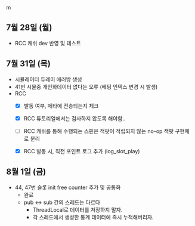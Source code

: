 m
## 7월 28일 (월)

- RCC 캐쉬 dev 반영 및 테스트

## 7월 31일 (목) 

- 시뮬레이터 두레이 에러방 생성
- 41번 시뮬중 개인화데이터 없다는 오류 (베팅 인덱스 변경 시 발생)
- RCC 
	- [x] 발동 여부, 메타에 전송되는지 체크
	- [x]  RCC 튜토리얼에서는 검사하지 않도록 해야함..
	- [ ] RCC 캐쉬를 통해 수행되는 스핀은 잭팟이 적립되지 않는 no-op 잭팟 구현체로 분리
	- [x] RCC 발동 시, 직전 포인트 로그 추가 (log_slot_play)


## 8월 1일 (금)

- 44, 47번 슬롯 init free counter 추가 및 공통화
	- 완료
	- pub <-> sub 간의 스레드는 다르다 
		- ThreadLocal로 데이터를 저장하지 말자. 
		- 각 스레드에서 생성한 통계 데이터에 즉시 누적해버리자.